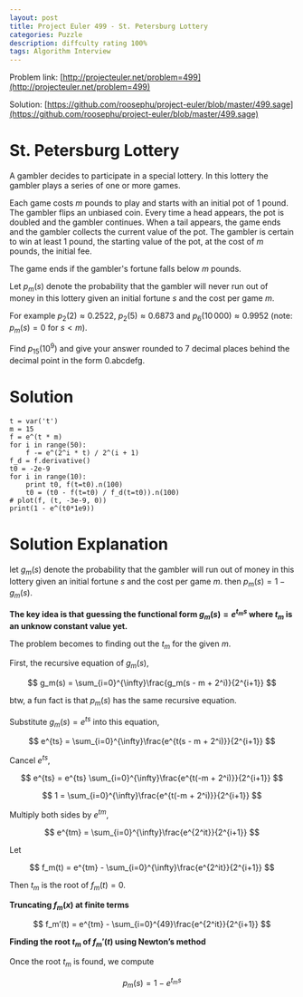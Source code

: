 ```yaml
---
layout: post
title: Project Euler 499 - St. Petersburg Lottery
categories: Puzzle
description: diffculty rating 100%
tags: Algorithm Interview
---
```


Problem link: [http://projecteuler.net/problem=499](http://projecteuler.net/problem=499)

Solution: [https://github.com/roosephu/project-euler/blob/master/499.sage](https://github.com/roosephu/project-euler/blob/master/499.sage)

# St. Petersburg Lottery

A gambler decides to participate in a special lottery. In this lottery the gambler plays a series of one or more games.

Each game costs $m$ pounds to play and starts with an initial pot of $1$ pound. The gambler flips an unbiased coin. Every time a head appears, the pot is doubled and the gambler continues. When a tail appears, the game ends and the gambler collects the current value of the pot. The gambler is certain to win at least $1$ pound, the starting value of the pot, at the cost of $m$ pounds, the initial fee.

The game ends if the gambler's fortune falls below $m$ pounds.

Let $p_m(s)$ denote the probability that the gambler will never run out of money in this lottery given an initial fortune $s$ and the cost per game $m$.

For example $p_2(2) \approx 0.2522$, $p_2(5) \approx 0.6873$ and $p_6(10\,000) \approx 0.9952$ (note: $p_m(s) = 0$ for $s \lt m$).

Find $p_{15}(10^9)$ and give your answer rounded to $7$ decimal places behind the decimal point in the form 0.abcdefg.

# Solution

```
t = var('t')
m = 15
f = e^(t * m)
for i in range(50):
    f -= e^(2^i * t) / 2^(i + 1)
f_d = f.derivative()
t0 = -2e-9
for i in range(10):
    print t0, f(t=t0).n(100)
    t0 = (t0 - f(t=t0) / f_d(t=t0)).n(100)
# plot(f, (t, -3e-9, 0))
print(1 - e^(t0*1e9))
```

# Solution Explanation

let $g_m(s)$ denote the probability that the gambler will run out of money in this lottery given an initial fortune $s$ and the cost per game $m$. then $p_m(s) = 1 - g_m(s)$.

**The key idea is that guessing the functional form $g_m(s) = e^{t_ms}$ where $t_m$ is an unknow constant value yet.**

The problem becomes to finding out the $t_m$ for the given $m$.

First, the recursive equation of $g_m(s)$,

$$
g_m(s) = \sum_{i=0}^{\infty}\frac{g_m(s - m + 2^i)}{2^{i+1}}
$$

btw, a fun fact is that $p_m(s)$ has the same recursive equation. 

Substitute $g_m(s) = e^{ts}$ into this equation,

$$
e^{ts} = \sum_{i=0}^{\infty}\frac{e^{t(s - m + 2^i)}}{2^{i+1}}
$$

Cancel $e^{ts}$,

$$
e^{ts} = e^{ts} \sum_{i=0}^{\infty}\frac{e^{t(-m + 2^i)}}{2^{i+1}}
$$

$$
1 = \sum_{i=0}^{\infty}\frac{e^{t(-m + 2^i)}}{2^{i+1}}
$$

Multiply both sides by $e^{tm}$,

$$
e^{tm} =  \sum_{i=0}^{\infty}\frac{e^{2^it}}{2^{i+1}}
$$

Let 

$$
f_m(t) = e^{tm} - \sum_{i=0}^{\infty}\frac{e^{2^it}}{2^{i+1}}
$$

Then $t_m$ is the root of $f_m(t) = 0$. 

**Truncating $f_m(x)$ at finite terms**

$$
f_m’(t) = e^{tm} - \sum_{i=0}^{49}\frac{e^{2^it}}{2^{i+1}}
$$

**Finding the root $t_m$ of $f_m'(t)$ using Newton’s method**

Once the root $t_m$ is found, we compute

$$
p_m(s) = 1 - e^{t_ms}
$$
